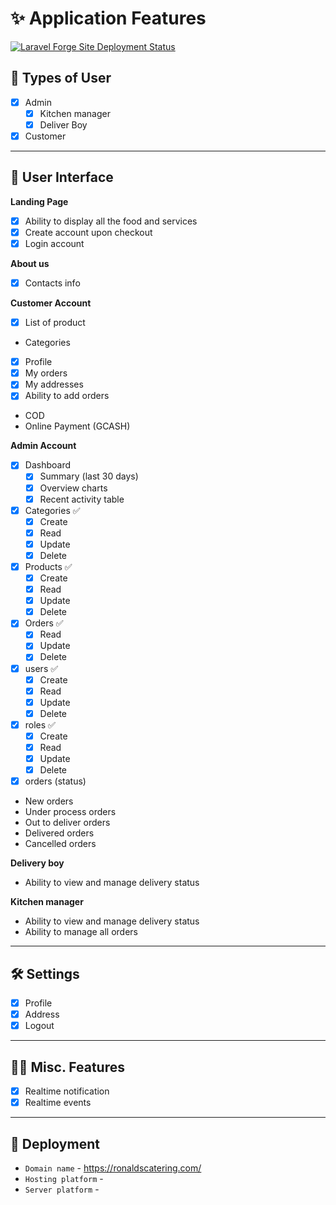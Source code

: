 # ✨ Application Features 

[![Laravel Forge Site Deployment Status](https://img.shields.io/endpoint?url=https%3A%2F%2Fforge.laravel.com%2Fsite-badges%2Ffdc0a2b1-62a9-41cd-94d3-9a3d13b1b808%3Fcommit%3D1&style=plastic)](https://forge.laravel.com)

## 👱 Types of User

- [x] Admin
	- [x] Kitchen manager
	- [x] Deliver Boy
- [x] Customer

----

## 👱 User Interface

 **Landing Page**
- [x] Ability to display all the food and services
- [x] Create account upon checkout
- [x] Login account

 **About us**
- [x] Contacts info

 **Customer Account**
- [x] List of product 
- Categories
- [x] Profile
- [x] My orders
- [x] My addresses
- [x] Ability to add orders
- COD
- Online Payment (GCASH)

**Admin Account**
- [x] Dashboard
	- [x] Summary (last 30 days)
	- [x] Overview charts
	- [x] Recent activity table
- [x] Categories ✅
	- [x] Create
	- [x] Read
	- [x] Update
	- [x] Delete
- [x] Products ✅
	- [x] Create
	- [x] Read
	- [x] Update
	- [x] Delete
- [x] Orders ✅
	- [x] Read
	- [x] Update
	- [x] Delete
- [x] users ✅
	- [x] Create
	- [x] Read
	- [x] Update
	- [x] Delete
- [x] roles ✅
	- [x] Create
	- [x] Read
	- [x] Update
	- [x] Delete
- [x] orders (status)
- New orders
- Under process orders
- Out to deliver orders
- Delivered orders
- Cancelled orders

**Delivery boy**
- Ability to view and manage delivery status

**Kitchen manager**
- Ability to view and manage delivery status
- Ability to manage all orders

---

## 🛠️ Settings

- [x] Profile
- [x] Address
- [x] Logout

---

## 👨‍🔬 Misc. Features

- [x] Realtime notification
- [x] Realtime events

----

## 🚀 Deployment

- `Domain name` - https://ronaldscatering.com/
- `Hosting platform` -
- `Server platform` -
